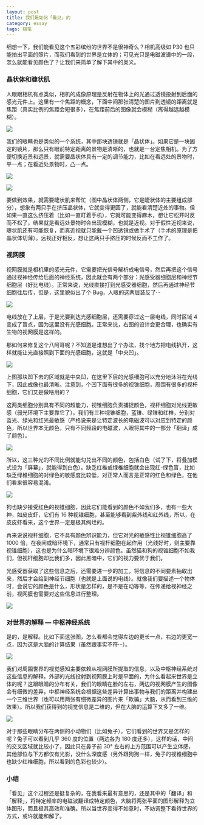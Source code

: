 ```yaml
---
layout: post
title: 我们是如何「看见」的
category: essay
tags: 随笔
---
```


细想一下，我们能看见这个五彩缤纷的世界不是很神奇么？相机高级如 P30 也只能拍出平面的照片，而我们看到的世界是立体的；可见光只是电磁波谱中的一段，怎么就能看见颜色了？让我们来简单了解下其中的奥义。

### 晶状体和睫状肌

人眼跟相机有点类似，相机的成像原理是反射在物体上的光通过透镜投射到后面的感光元件上。这里有一个焦距的概念，下面中间那张清楚的图片到透镜的距离就是焦距（真实比例的焦距会短很多），在焦距前后的图像就会模糊（离得越远越模糊）。

![](/image/see/1.png)

我们的眼睛也是类似的一个系统，其中那块透镜就是「晶状体」。如果它是一块固定的镜片，那么只有眼前特定距离的景物是清晰的，也就是一台定焦相机。为了方便切换近景和远景，就需要晶状体具有一定的调节能力，比如在看远处的景物时，平一点；在看近处景物时，凸一点。

![](/image/see/2.png)

![](/image/see/3.png)

要做到效果，就需要睫状肌来帮忙（图中晶状体两侧，它是睫状体的主要组成部分），想象有两只手在挤压晶状体，它就变得更圆了，就能看清楚近处的事物。但如果一直这么挤压着（比如一直盯着手机），它就可能变得麻木，想让它松开时反而不松了，结果就是看远处景物时会出现模糊，也就是近视。对于假性近视来说，睫状肌还有可能恢复，而真近视就只能戴一个凹透镜或做手术了（手术的原理是把晶状体切薄）。远视正好相反，想让这两只手挤压的时候反而不工作了。

### 视网膜

视网膜就是相机里的感光元件，它需要把光信号解析成电信号，然后再把这个信号通过视神经传给后面的神经系统，因此就会有两个部分：光感受器细胞层和神经节细胞层（好比电线）。正常来说，光线直接打到光感受器细胞，然后再通过神经节细胞往后传，但是，这里貌似出了个 Bug，人眼的这两层装反了···

![](/image/see/4.png)

电线放在了上层，于是光要到达光感细胞层，还需要穿过这一层电线，同时区域 4 变成了盲点，因为这里没有光感细胞。正常来说，右图的设计会更合理，也确实有生物的视网膜是这样的。

那如何来修复这个八阿哥呢？不知道是谁想出了个办法，找个地方把电线扒开，这样就能让光直接照到下面的光感细胞，这就是「中央凹」。

![](/image/see/5.png)

上图那块凹下去的区域就是中央凹，在这里下层的光感细胞可以充分地沐浴在光线下，因此成像也最清晰。注意到，个凹下面有很多的视锥细胞，周围有很多的视杆细胞，它们又是做啥用的？

这两类细胞分别具有不同的超能力，视锥细胞负责捕捉颜色，视杆细胞对光线更敏感（弱光环境下主要靠它了）。我们有三种视锥细胞，蓝锥、绿锥和红椎，分别对蓝光、绿光和红光最敏感（严格说来是让特定波长的电磁波可以对应到特定的颜色，所以世界本无颜色，只有不同频段的电磁波，人眼将其中的一部分「翻译」成了颜色）。

![](/image/see/6.png)

所以，这三种光的不同比例就能勾兑出不同的颜色，包括白色（试了下，将叠加模式设为「屏幕」，就能得到白色）。缺乏红椎或绿椎细胞就会出现红-绿色盲，比如缺乏绿椎细胞的对绿色的敏感度比较低，对正常人而言是正常的红色和绿色，在他们看来很容易混淆。

![](/image/see/7.png)

狗也缺少接受红色的视锥细胞，因此它们能看到的颜色不如我们多，也有一些大神，如皮皮虾，它们有 16 种视锥细胞，甚至能够看到紫外线和红外线，所以，在皮皮虾看来，这个世界一定是极其绚烂的。

再来说说视杆细胞，它不具有颜色辨识能力，但它对光的敏感性比视锥细胞高了 1000 倍，在夜间或暗环境下，通常只有视杆细胞在起作用（光线好时，则主要靠视锥细胞），这也是为什么暗环境下很难分辨颜色。虽然猫和狗的视锥细胞不如我们，但视杆细胞却比我们多，因此黑暗中，它们的视力要优于我们。

光感受器获取了这些信息之后，还需要进一步的加工，将信息的不同要素抽取出来，然后才会给到神经节细胞（也就是上面说的电线）。就像我们要描述一个物体时，会说它的颜色是什么，形状是怎样的，是不是在动等等，在传递给视神经之前，视网膜也需要对这些信息进行整理。

![](/image/see/8.png)

### 对世界的解释 — 中枢神经系统

是的，是解释。比如下面这张图，怎么看都会觉得左边的更长一点，右边的更宽一点，因为这是大脑的计算结果（虽然跟事实不符···）。

![](/image/see/9.png)

我们对周围世界的视觉感知主要依赖从视网膜所提取的信息，以及中枢神经系统对这些信息的解释。外部的光线投射到视网膜上时是平面的，为什么看起来世界是立体的呢？这跟眼睛的分布有关，我们的眼睛在脸的左右，两边的视网膜产生的图像会有细微的差异，中枢神经系统会根据这些差异计算出事物与我们的距离并构建出一个三维世界（也可以用两张有细微差异的图片来「欺骗」大脑，从而看到三维的效果）。所以我们获得到的视觉信息是二维的，但在大脑的运算下又多了一维。

![](/image/see/10.png)

对于那些眼睛分布在两侧的小动物们（比如兔子），它们看到的世界又是怎样的呢？兔子可以看到几乎 360 度的位置（两边各为 180 度还多），这样的话，中间的交叉区域就比较小了，因此只在鼻子前 30° 左右的上方范围可以产生立体感，其他部位与下方都仅有光影，没什么深度感（另外跟狗狗一样，兔子的视锥细胞中也缺少红椎细胞，所以看到的色彩也较少）。

### 小结

「看见」这个过程还是挺复杂的，在我看来最有意思的，还是其中的「翻译」和「解释」，将特定频率的电磁波翻译成特定颜色，大脑将两张平面的图形解释为立体图形，而且极其高效和准确。所以当世界变得不如意时，不妨调整下看待世界的方式，或许就能和解了。

